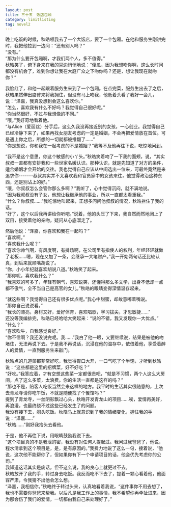 ```yaml
---
layout: post
title: 三十五　饭店包厢
category: limitlisting
tag: novel2
---
```


晚上吃饭的时候，秋皓领我去了一个大饭店，要了一个包厢。在他和服务生刚讲完时，我把他拉到一边问：“还有别人吗？”<br />
“没有。”<br />
“那为什么要开包厢啊，才我们两个人，多不值得。”<br />
秋皓笑了，俯下身来在我的耳边悄悄地说：“傻瓜，因为我想吻你啊，这么长时间都没有机会了，难到你想让我在大庭广众之下吻你吗？还是，想让我现在就吻你？”

我脸红了，和他一起跟着服务生来到了一个包厢。在点完菜，服务生出去了之后，秋皓果然伸出胳臂来将我拥住，但没有马上吻我，他低着头看了我好一会儿，说：“泽嘉，我真没想到会这么喜欢你。”<br />
“怎么，喜欢我有什么不好吗？我觉得自己很好呢。”<br />
“你当然很好，不过与我想像的不同。”<br />
“哦。”我好奇地看着他。<br />
“与Alice（爱丽丝）分手后，这么久我没再接近别的女孩，一心创业。我觉得自己已经冷静下来了，如果再找女朋友考虑的一定是婚姻，不会再把爱情放在首位。可是遇上你之后，所想的一切就都被推翻了……”<br />
“你是想说，你和我在一起考虑的不是婚姻？”我等不及他再往下说，吃惊地问到。

“我不是这个意思，你这个敏感的小丫头。”秋皓笑着吻了一下我的面颊，说，“其实叔叔一直都有安排我和一些世家名媛认识。那种认识，就是先知道了对方的条件，适合婚姻才会开始的交往。我也觉得自己应该从中间选出一位来，可最终竟然是来追求你-------叔叔其实并不太喜欢我和官员家中的女孩来往，他觉得政治这种东西，还是别沾上的好。”<br />
“哦，你叔叔怎么会管你那么多啊？”我听了，心中觉得沉闷，就不满地说。<br />
“因为我叔叔没有子女，他想让我继承他的事业，所以一直都太看重我。”<br />
“什么？你叔叔……”我吃惊地叫起来，正想多问问他叔叔的情况，秋皓拦住了我的话。<br />
“好了，这个以后我再讲给你听吧。”说着，他的头压了下来，我自然而然地闭上了双目，接受着他的亲吻，疑问从心底溜走了。

然后他说：“泽嘉，你喜欢和我在一起吗？”<br />
“喜欢啊。”<br />
“喜欢我什么呢？”<br />
“喜欢你帅气啊，有风度啊，有排场啊，在公司里有指使人的权利，年经轻轻就做了老板……嗯，现在又加了一条，会继承一大笔财产。”我一开始两句话还比较认真，到后来就顺嘴胡说了。<br />
“你，小小年纪就喜欢胡说八道。”秋皓笑了起来。<br />
“那你呢，喜欢我什么？”<br />
“我喜欢的可多了，年轻有朝气，喜欢说笑，还懂得那么多文学，出身不低却一点都不傲气，全不当自己是高官的女儿。”秋皓的眼睛变得深情温存起来。

“就这些啊？我觉得自己还有很多优点呢。”我心中甜蜜，却故意嘟着嘴说。<br />
“那你自己说说看。”<br />
“我长的漂亮，身材又好，爱好体育，喜欢唱歌，学习拔尖，才思敏捷……”<br />
还没等我编排完，秋皓已经哈哈大笑起来：“说的不错，我又发现你一大优点。”<br />
“什么？”<br />
“喜欢吹牛，自我感觉良好。”<br />
“你不信啊？我还没说完呢。我……”我白了他一眼，又要继续说，结果是被他的吻堵住，无法再说下去。于是我不再说话，沉浸在他的温存中，依偎着他，享受着醉人的爱情，一直到服务生来敲门。

秋皓点的几道菜都非常好吃，我觉得胃口大开，一口气吃了个半饱，才听到秋皓说：“这些都是这里的招牌菜，好不好吃？”<br />
“好吃。”我答应着，才有空想这些菜一定都很贵吧，“就是不习惯，两个人这么大房间，点了这么多菜，太浪费。你的生活一直都是这样的吗？”<br />
“那也不是，陪客人吃饭当然会来这样的地方。我平时的生活其实很随意的，上次去青龙寺请你吃午饭，不就是随便找了个餐馆吗？”<br />
提到了青龙寺，一丝阴影飘过心头，秋皓开发青龙山的项目……唉，爱情再美好，再浪漫，也最终绕不过这些已经发生了的问题。<br />
我没有接下去，闷头吃饭。秋皓马上就意识到了我的情绪变化，握住我的手说：“泽嘉……”<br />
“秋皓……”刚好我抬头去看他。

于是，他不再往下说，用眼睛鼓励我说下去。<br />
“这个项目真的不是我泄的密，我没有对任何人提起过。我问过我爸爸了，他说，程水清拿到这个项目是，是，是有原因的。”我费力地说了这么一句，接着说，“他说，这次他不能帮你了，但如果你有下一个申请项目的话，他会优先考虑你的公司。”<br />
我知道这话其实是废话，但不这么说，我的良心上就更过不去。<br />
秋皓放开了我的手，转过身去吃饭。我反而吃不下去了，提着一颗心看着他，他面容严肃，令我猜不出他会怎么想。<br />
“泽嘉，我相信你。”秋皓终于转过头来，认真地看着我说，“这件事你不用去想了，我也不需要你爸爸来帮我。以后凡是我工作上的事情，我不希望你再牵扯进来，因为那会伤了我们的爱情，一切都由我自己来处理好了。”